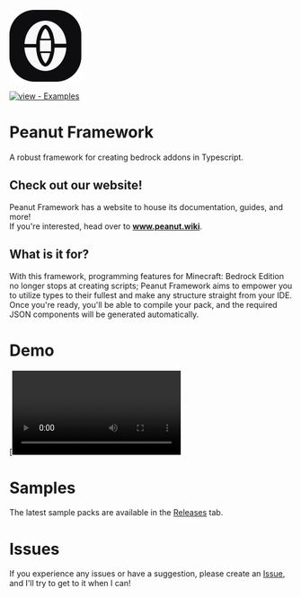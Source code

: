 <a href="../../"><img src="/public/favicon.svg?raw=true" width="128">

<div align="left">
  
[![view - Examples](https://img.shields.io/badge/view-Documentation-blue?style=for-the-badge)](http://peanut.wiki/pages/docs.html "Go to project documentation")

</div>

# Peanut Framework

A robust framework for creating bedrock addons in Typescript.

## Check out our website!

Peanut Framework has a website to house its documentation, guides, and more!<br>
If you're interested, head over to **www.peanut.wiki**.

## What is it for?

With this framework, programming features for Minecraft: Bedrock Edition no longer stops at creating scripts; Peanut Framework aims to empower you to utilize types to their fullest and make any structure straight from your IDE. Once you're ready, you'll be able to compile your pack, and the required JSON components will be generated automatically.

# Demo

[![Watch the video](/assets/demo.mp4)

# Samples

The latest sample packs are available in the [Releases](releases/) tab.

# Issues

If you experience any issues or have a suggestion, please create an [Issue](../../issues), and I'll try to get to it when I can!
